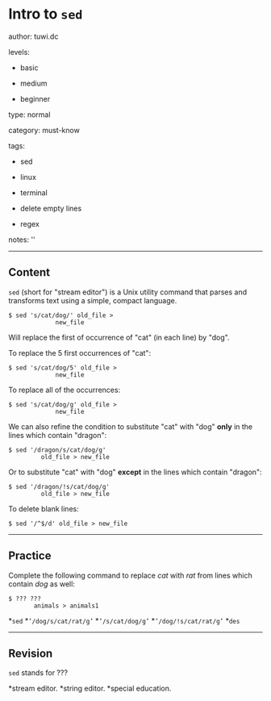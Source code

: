 # Intro to `sed`
author: tuwi.dc

levels:

  - basic

  - medium

  - beginner

type: normal

category: must-know

tags:

  - sed

  - linux

  - terminal

  - delete empty lines

  - regex

notes: ''

---
## Content

`sed` (short for "stream editor") is a Unix utility command that parses and transforms text using a simple, compact language. 

```
$ sed 's/cat/dog/' old_file > 
             new_file
```

Will replace the first of occurrence of "cat" (in each line) by "dog".

To replace the 5 first occurrences of "cat": 
```
$ sed 's/cat/dog/5' old_file > 
             new_file
```

To replace all of the occurrences:

```
$ sed 's/cat/dog/g' old_file >
             new_file
```

We can also refine the condition to substitute "cat" with "dog" **only** in the lines which contain "dragon":

```
$ sed '/dragon/s/cat/dog/g' 
         old_file > new_file
```

Or to substitute "cat" with "dog" **except** in the lines which contain "dragon":

```
$ sed '/dragon/!s/cat/dog/g'
         old_file > new_file
```

To delete blank lines:
```
$ sed '/^$/d' old_file > new_file
```

---
## Practice

Complete the following command to replace *cat* with *rat* from lines which contain *dog* as well:
```
$ ??? ??? 
       animals > animals1
```  
*`sed`
*`’/dog/s/cat/rat/g’`
*`’/s/cat/dog/g’`
*`’/dog/!s/cat/rat/g’`
*`des`

---
## Revision

`sed` stands for ???

*stream editor.
*string editor.
*special education.